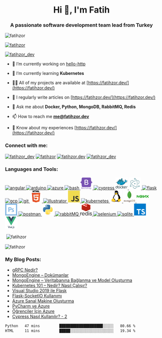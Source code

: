 <h1 align="center">Hi 👋, I'm Fatih</h1>
<h3 align="center">A passionate software development team lead from Turkey</h3>

<p align="left"> <img src="https://komarev.com/ghpvc/?username=fatihzor&label=Profile%20views&color=d10e00&style=flat-square" alt="fatihzor" /> </p>

<p align="left"> <a href="https://github.com/ryo-ma/github-profile-trophy"><img src="https://github-profile-trophy.vercel.app/?username=fatihzor" alt="fatihzor" /></a> </p>

<p align="left"> <a href="https://twitter.com/fatihzor_dev" target="blank"><img src="https://img.shields.io/twitter/follow/fatihzor_dev?logo=twitter&style=for-the-badge" alt="fatihzor_dev" /></a> </p>

- 🔭 I’m currently working on [hello-http](https://github.com/FatihZor/hello-http)

- 🌱 I’m currently learning **Kubernetes**

- 👨‍💻 All of my projects are available at [https://fatihzor.dev/](https://fatihzor.dev/)

- 📝 I regularly write articles on [https://fatihzor.dev/](https://fatihzor.dev/)

- 💬 Ask me about **Docker, Python, MongoDB, RabbitMQ, Redis**

- 📫 How to reach me **me@fatihzor.dev**

- 📄 Know about my experiences [https://fatihzor.dev/](https://fatihzor.dev/)

<h3 align="left">Connect with me:</h3>
<p align="left">
<a href="https://twitter.com/fatihzor_dev" target="blank"><img align="center" src="https://raw.githubusercontent.com/rahuldkjain/github-profile-readme-generator/master/src/images/icons/Social/twitter.svg" alt="fatihzor_dev" height="30" width="40" /></a>
<a href="https://linkedin.com/in/fatihzor" target="blank"><img align="center" src="https://raw.githubusercontent.com/rahuldkjain/github-profile-readme-generator/master/src/images/icons/Social/linked-in-alt.svg" alt="fatihzor" height="30" width="40" /></a>
<a href="https://fb.com/fatihzor.dev" target="blank"><img align="center" src="https://raw.githubusercontent.com/rahuldkjain/github-profile-readme-generator/master/src/images/icons/Social/facebook.svg" alt="fatihzor.dev" height="30" width="40" /></a>
<a href="https://instagram.com/fatihzor_dev" target="blank"><img align="center" src="https://raw.githubusercontent.com/rahuldkjain/github-profile-readme-generator/master/src/images/icons/Social/instagram.svg" alt="fatihzor_dev" height="30" width="40" /></a>
</p>

<h3 align="left">Languages and Tools:</h3>
<p align="left"> <a href="https://angular.io" target="_blank" rel="noreferrer"> <img src="https://angular.io/assets/images/logos/angular/angular.svg" alt="angular" width="40" height="40"/> </a> <a href="https://www.arduino.cc/" target="_blank" rel="noreferrer"> <img src="https://cdn.worldvectorlogo.com/logos/arduino-1.svg" alt="arduino" width="40" height="40"/> </a> <a href="https://azure.microsoft.com/en-in/" target="_blank" rel="noreferrer"> <img src="https://www.vectorlogo.zone/logos/microsoft_azure/microsoft_azure-icon.svg" alt="azure" width="40" height="40"/> </a> <a href="https://www.gnu.org/software/bash/" target="_blank" rel="noreferrer"> <img src="https://www.vectorlogo.zone/logos/gnu_bash/gnu_bash-icon.svg" alt="bash" width="40" height="40"/> </a> <a href="https://getbootstrap.com" target="_blank" rel="noreferrer"> <img src="https://raw.githubusercontent.com/devicons/devicon/master/icons/bootstrap/bootstrap-plain-wordmark.svg" alt="bootstrap" width="40" height="40"/> </a> <a href="https://www.cypress.io" target="_blank" rel="noreferrer"> <img src="https://raw.githubusercontent.com/simple-icons/simple-icons/6e46ec1fc23b60c8fd0d2f2ff46db82e16dbd75f/icons/cypress.svg" alt="cypress" width="40" height="40"/> </a> <a href="https://www.docker.com/" target="_blank" rel="noreferrer"> <img src="https://raw.githubusercontent.com/devicons/devicon/master/icons/docker/docker-original-wordmark.svg" alt="docker" width="40" height="40"/> </a> <a href="https://www.electronjs.org" target="_blank" rel="noreferrer"> <img src="https://raw.githubusercontent.com/devicons/devicon/master/icons/electron/electron-original.svg" alt="electron" width="40" height="40"/> </a> <a href="https://flask.palletsprojects.com/" target="_blank" rel="noreferrer"> <img src="https://www.vectorlogo.zone/logos/pocoo_flask/pocoo_flask-icon.svg" alt="flask" width="40" height="40"/> </a> <a href="https://cloud.google.com" target="_blank" rel="noreferrer"> <img src="https://www.vectorlogo.zone/logos/google_cloud/google_cloud-icon.svg" alt="gcp" width="40" height="40"/> </a> <a href="https://git-scm.com/" target="_blank" rel="noreferrer"> <img src="https://www.vectorlogo.zone/logos/git-scm/git-scm-icon.svg" alt="git" width="40" height="40"/> </a> <a href="https://www.w3.org/html/" target="_blank" rel="noreferrer"> <img src="https://raw.githubusercontent.com/devicons/devicon/master/icons/html5/html5-original-wordmark.svg" alt="html5" width="40" height="40"/> </a> <a href="https://www.adobe.com/in/products/illustrator.html" target="_blank" rel="noreferrer"> <img src="https://www.vectorlogo.zone/logos/adobe_illustrator/adobe_illustrator-icon.svg" alt="illustrator" width="40" height="40"/> </a> <a href="https://developer.mozilla.org/en-US/docs/Web/JavaScript" target="_blank" rel="noreferrer"> <img src="https://raw.githubusercontent.com/devicons/devicon/master/icons/javascript/javascript-original.svg" alt="javascript" width="40" height="40"/> </a> <a href="https://kubernetes.io" target="_blank" rel="noreferrer"> <img src="https://www.vectorlogo.zone/logos/kubernetes/kubernetes-icon.svg" alt="kubernetes" width="40" height="40"/> </a> <a href="https://www.linux.org/" target="_blank" rel="noreferrer"> <img src="https://raw.githubusercontent.com/devicons/devicon/master/icons/linux/linux-original.svg" alt="linux" width="40" height="40"/> </a> <a href="https://www.mongodb.com/" target="_blank" rel="noreferrer"> <img src="https://raw.githubusercontent.com/devicons/devicon/master/icons/mongodb/mongodb-original-wordmark.svg" alt="mongodb" width="40" height="40"/> </a> <a href="https://www.nginx.com" target="_blank" rel="noreferrer"> <img src="https://raw.githubusercontent.com/devicons/devicon/master/icons/nginx/nginx-original.svg" alt="nginx" width="40" height="40"/> </a> <a href="https://www.photoshop.com/en" target="_blank" rel="noreferrer"> <img src="https://raw.githubusercontent.com/devicons/devicon/master/icons/photoshop/photoshop-line.svg" alt="photoshop" width="40" height="40"/> </a> <a href="https://postman.com" target="_blank" rel="noreferrer"> <img src="https://www.vectorlogo.zone/logos/getpostman/getpostman-icon.svg" alt="postman" width="40" height="40"/> </a> <a href="https://www.python.org" target="_blank" rel="noreferrer"> <img src="https://raw.githubusercontent.com/devicons/devicon/master/icons/python/python-original.svg" alt="python" width="40" height="40"/> </a> <a href="https://www.rabbitmq.com" target="_blank" rel="noreferrer"> <img src="https://www.vectorlogo.zone/logos/rabbitmq/rabbitmq-icon.svg" alt="rabbitMQ" width="40" height="40"/> </a> <a href="https://redis.io" target="_blank" rel="noreferrer"> <img src="https://raw.githubusercontent.com/devicons/devicon/master/icons/redis/redis-original-wordmark.svg" alt="redis" width="40" height="40"/> </a> <a href="https://www.selenium.dev" target="_blank" rel="noreferrer"> <img src="https://raw.githubusercontent.com/detain/svg-logos/780f25886640cef088af994181646db2f6b1a3f8/svg/selenium-logo.svg" alt="selenium" width="40" height="40"/> </a> <a href="https://www.sqlite.org/" target="_blank" rel="noreferrer"> <img src="https://www.vectorlogo.zone/logos/sqlite/sqlite-icon.svg" alt="sqlite" width="40" height="40"/> </a> <a href="https://www.typescriptlang.org/" target="_blank" rel="noreferrer"> <img src="https://raw.githubusercontent.com/devicons/devicon/master/icons/typescript/typescript-original.svg" alt="typescript" width="40" height="40"/> </a> <a href="https://vuejs.org/" target="_blank" rel="noreferrer"> <img src="https://raw.githubusercontent.com/devicons/devicon/master/icons/vuejs/vuejs-original-wordmark.svg" alt="vuejs" width="40" height="40"/> </a> </p>

<p>&nbsp;<img align="center" src="https://github-readme-stats.vercel.app/api?username=fatihzor&show_icons=true&theme=radical&title_color=9a12e2&text_color=24ffd3&locale=en" alt="fatihzor" /></p>

<p><img align="center" src="https://github-readme-streak-stats.herokuapp.com/?user=fatihzor&theme=dark" alt="fatihzor" /></p>


<h3 align="left">My Blog Posts:</h3>


<!-- BLOG-POST-LIST:START -->
- [gRPC Nedir?](https://fatihzor.dev/grpc-nedir/)
- [MongoEngine – Dokümanlar](https://fatihzor.dev/mongoengine-dokumanlar/)
- [MongoEngine – Veritabanına Bağlanma ve Model Oluşturma](https://fatihzor.dev/mongoengine-veritabanina-baglanma-ve-model-olusturma/)
- [Kubernetes 101 – Nedir? Nasıl Çalışır?](https://fatihzor.dev/kubernetes-101-nedir-nasil-calisir/)
- [Visual Studio 2019 ile Flask](https://fatihzor.github.io/vs2019-flask-giris/)
- [Flask-SocketIO Kullanımı](https://fatihzor.github.io/flask-socketio-kullanimi/)
- [Azure Sanal Makine Oluşturma](https://fatihzor.github.io/azure-sanal-makine-olusturma/)
- [PyCharm ve Azure](https://fatihzor.github.io/pycharm-azure-uygulama-gelistirme/)
- [Öğrenciler İçin Azure](https://fatihzor.github.io/ogrenciler-icin-azure/)
- [Cypress Nasıl Kullanılır? - 2](https://fatihzor.github.io/cypress-nasil-kullanilir-2/)
<!-- BLOG-POST-LIST:END -->


<!--START_SECTION:waka-->

```text
Python   47 mins         ████████████████████░░░░░   80.66 %
HTML     11 mins         █████░░░░░░░░░░░░░░░░░░░░   19.34 %
```

<!--END_SECTION:waka-->
